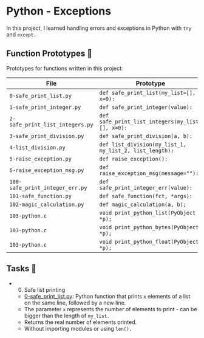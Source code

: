 # Python - Exceptions
In this project, I learned handling errors and exceptions in Python with `try` and `except.`

## Function Prototypes 💾
Prototypes for functions written in this project:

| File | Prototype |
| ---- | --------- |
| `0-safe_print_list.py` | `def safe_print_list(my_list=[], x=0):` |
| `1-safe_print_integer.py` |`def safe_print_integer(value):` |
| `2-safe_print_list_integers.py` | `def safe_print_list_integers(my_list=[], x=0):` |
| `3-safe_print_division.py` | `def safe_print_division(a, b):` |
| `4-list_division.py` | `def list_division(my_list_1, my_list_2, list_length):` |
| `5-raise_exception.py` | `def raise_exception():` |
| `6-raise_exception_msg.py` | `def raise_exception_msg(message=""):` |
| `100-safe_print_integer_err.py` | `def safe_print_integer_err(value):` |
| `101-safe_function.py` | `def safe_function(fct, *args):` |
| `102-magic_calculation.py` | `def magic_calculation(a, b);` |
| `103-python.c` | `void print_python_list(PyObject *p);` |
| `103-python.c` | `void print_python_bytes(PyObject *p);` |
| `103-python.c` | `void print_python_float(PyObject *p);` |

## Tasks 📃

- 0. Safe list printing
  - [0-safe_print_list.py](https://github.com/richard-1257/alx-higher_level_programming/blob/master/0x05-python-exceptions/0-safe_print_list.py): Python function that prints `x` elements of a list on the same line, followed by a new line.
  - The parameter `x` represents the number of elements to print - can be bigger than the length of `my_list.`
  - Returns the real number of elements printed.
  - Without importing modules or using `len().`
